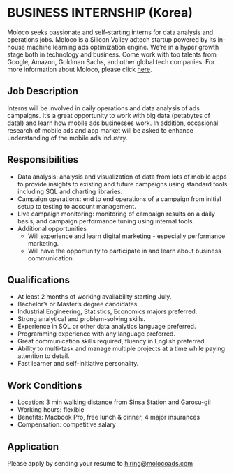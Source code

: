 # BUSINESS INTERNSHIP (Korea)
 
Moloco seeks passionate and self-starting interns for data analysis and operations jobs. Moloco is a Silicon Valley adtech startup powered by its in-house machine learning ads optimization engine. We’re in a hyper growth stage both in technology and business. Come work with top talents from Google, Amazon, Goldman Sachs, and other global tech companies. For more information about Moloco, please click [here](https://drive.google.com/file/d/0B7HoqRTJERSvRU9faWl2NmdxNFU/view).
 
## Job Description
Interns will be involved in daily operations and data analysis of ads campaigns. It’s a great opportunity to work with big data (petabytes of data!) and learn how mobile ads businesses work. In addition, occasional research of mobile ads and app market will be asked to enhance understanding of the mobile ads industry.
 
## Responsibilities
* Data analysis: analysis and visualization of data from lots of mobile apps to provide insights to existing and future campaigns using standard tools including SQL and charting libraries.
* Campaign operations: end to end operations of a campaign from initial setup to testing to account management.
* Live campaign monitoring: monitoring of campaign results on a daily basis, and campaign performance tuning using internal tools.
* Additional opportunities
  * Will experience and learn digital marketing - especially performance marketing.
  * Will have the opportunity to participate in and learn about business communication.
 
## Qualifications
* At least 2 months of working availability starting July.
* Bachelor’s or Master’s degree candidates.
* Industrial Engineering, Statistics, Economics majors preferred.
* Strong analytical and problem-solving skills.
* Experience in SQL or other data analytics language preferred.
* Programming experience with any language preferred.
* Great communication skills required, fluency in English preferred.
* Ability to multi-task and manage multiple projects at a time while paying attention to detail.
* Fast learner and self-initiative personality.
 
## Work Conditions
* Location: 3 min walking distance from Sinsa Station and Garosu-gil
* Working hours: flexible
* Benefits: Macbook Pro, free lunch & dinner, 4 major insurances
* Compensation: competitive salary
 
## Application
Please apply by sending your resume to hiring@molocoads.com
